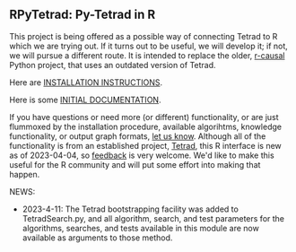 ## RPyTetrad: Py-Tetrad in R

This project is being offered as a possible way of connecting Tetrad to R which we are trying out. If it turns out to be useful, we will develop it; if not, we will pursue a different route. It is intended to replace the older, [r-causal](https://github.com/bd2kccd/r-causal) Python project, that uses an outdated version of Tetrad.

Here are [INSTALLATION INSTRUCTIONS](https://github.com/cmu-phil/py-tetrad/blob/main/pytetrad/R/INSTALLATION.md).

Here is some [INITIAL DOCUMENTATION](https://github.com/cmu-phil/py-tetrad/blob/main/pytetrad/R/DOCUMENTATION.md).

If you have questions or need more (or different) functionality, or are just flummoxed by the installation procedure, available algorihtms, knowledge functionality, or output graph formats, [let us know](https://github.com/cmu-phil/py-tetrad/issues). Although all of the functionality is from an established project, [Tetrad](https://github.com/cmu-phil/tetrad), this R interface is new as of 2023-04-04, so [feedback](https://github.com/cmu-phil/py-tetrad/issues) is very welcome. We'd like to make this useful for the R community and will put some effort into making that happen.

NEWS:

* 2023-4-11: The Tetrad bootstrapping facility was added to TetradSearch.py, and all algorithm, search, and test parameters for the algorithms, searches, and tests available in this module are now available as arguments to those method.
